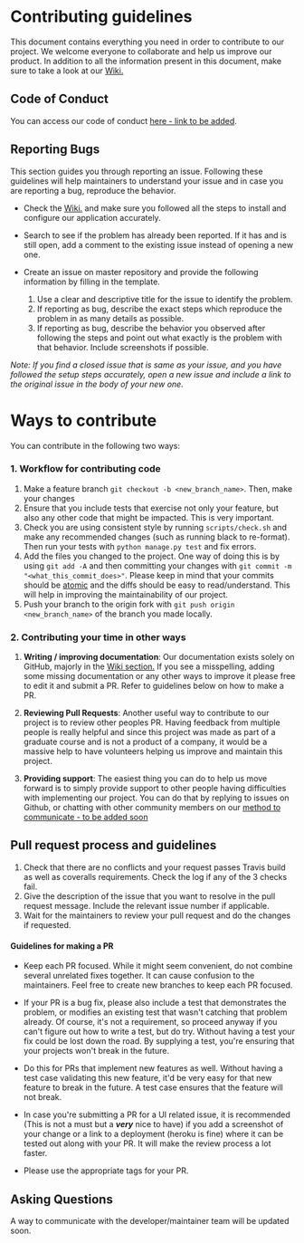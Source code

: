 # Contributing guidelines
This document contains everything you need in order to contribute to our project. We welcome everyone to collaborate and help us improve our product. In addition to all the information present in this document, make sure to take a look at our [Wiki.](https://github.com/gcivil-nyu-org/spring2020-cs-gy-9223-class/wiki)

## Code of Conduct
You can access our code of conduct [here - link to be added](). 

## Reporting Bugs
This section guides you through reporting an issue. Following these guidelines will help maintainers to understand your issue and in case you are reporting a bug, reproduce the behavior.

  * Check the [Wiki.](https://github.com/gcivil-nyu-org/spring2020-cs-gy-9223-class/wiki) and make sure you followed all the steps to install and configure our application accurately. 

  * Search to see if the problem has already been reported. If it has and is still open, add a comment to the existing issue instead of opening a new one.

  * Create an issue on master repository and provide the following information by filling in the template.

    1. Use a clear and descriptive title for the issue to identify the problem.
    2. If reporting as bug, describe the exact steps which reproduce the problem in as many details as possible.
    3. If reporting as bug, describe the behavior you observed after following the steps and point out what exactly is the problem with that behavior. Include screenshots if possible.

   *Note: If you find a closed issue that is same as your issue, and you have followed the setup steps accurately, open a new issue and include a link to the original issue in the body of your new one.*

# Ways to contribute
You can contribute in the following two ways:

### 1. Workflow for contributing code
   1. Make a feature branch `git checkout -b <new_branch_name>`. Then, make your changes
   2. Ensure that you include tests that exercise not only your feature, but also any other code that might be impacted. This is very important.
   3. Check you are using consistent style by running `scripts/check.sh` and make any recommended changes (such as running black to re-format). Then run your tests with `python manage.py test` and fix errors. 
   4. Add the files you changed to the project. One way of doing this is by using `git add -A` and then committing your changes with `git commit -m "<what_this_commit_does>"`.
Please keep in mind that your commits should be [atomic](https://en.wikipedia.org/wiki/Atomic_commit#Atomic_commit_convention) and the diffs should be easy to read/understand. This will help in improving the maintainability of our project.
   5. Push your branch to the origin fork with `git push origin <new_branch_name>` of the branch you made locally.

### 2. Contributing your time in other ways

  1. **Writing / improving documentation**: Our documentation exists solely on GitHub, majorly in the [Wiki section.](https://github.com/gcivil-nyu-org/spring2020-cs-gy-9223-class/wiki) If you see a misspelling, adding some missing documentation or any other ways to improve it please free to edit it and submit a PR. Refer to guidelines below on how to make a PR. 

  2. **Reviewing Pull Requests**: Another useful way to contribute to our project is to review other peoples PR. Having feedback from multiple people is really helpful and since this project was made as part of a graduate course and is not a product of a company, it would be a massive help to have volunteers helping us improve and maintain this project.

  3. **Providing support**: The easiest thing you can do to help us move forward is to simply provide support to other people having difficulties with implementing our project. You can do that by replying to issues on Github, or chatting with other community members on our [method to communicate - to be added soon]()
  
## Pull request process and guidelines
1. Check that there are no conflicts and your request passes Travis build as well as coveralls requirements. Check the log if any of the 3 checks fail.
2. Give the description of the issue that you want to resolve in the pull request message. Include the relevant issue number if applicable.
3. Wait for the maintainers to review your pull request and do the changes if requested.

#### Guidelines for making a PR
* Keep each PR focused. While it might seem convenient, do not combine several unrelated fixes together. It can cause confusion to the maintainers. Feel free to create new branches to keep each PR focused.

* If your PR is a bug fix, please also include a test that demonstrates the problem, or modifies an existing test that wasn't catching that problem already. Of course, it's not a requirement, so proceed anyway if you can't figure out how to write a test, but do try. Without having a test your fix could be lost down the road. By supplying a test, you're ensuring that your projects won't break in the future.

* Do this for PRs that implement new features as well. Without having a test case validating this new feature, it'd be very easy for that new feature to break in the future. A test case ensures that the feature will not break. 

* In case you're submitting a PR for a UI related issue, it is recommended (This is not a must but a ***very*** nice to have) if you add a screenshot of your change or a link to a deployment (heroku is fine) where it can be tested out along with your PR. It will make the review process a lot faster. 

* Please use the appropriate tags for your PR. 

## Asking Questions
A way to communicate with the developer/maintainer team will be updated soon. 




